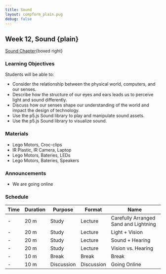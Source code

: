 ```yaml
---
title: Sound
layout: compform_plain.pug
debug: false
---
```


## Week 12, Sound {plain}

[Sound Chapter](../sound/index.html){boxed right}

### Learning Objectives

Students will be able to:

- Consider the relationship between the physical world, computers, and our senses.
- Describe how the structure of our eyes and ears leads us to perceive light and sound differently.
- Discuss how our senses shape our understanding of the world and impact the design of technology.
- Use the p5.js Sound library to play and manipulate sound assets.
- Use the p5.js Sound library to visualize sound.

### Materials

- Lego Motors, Croc-clips
- IR Plastic, IR Camera, Laptop
- Lego Motors, Bateries, LEDs
- Lego Motors, Bateries, Speakers

### Announcements

- We are going online

### Schedule

| Time | Duration | Purpose    | Format     | Name                                  |
| ---- | -------- | ---------- | ---------- | ------------------------------------- |
| -    | 20 m     | Study      | Lecture    | Carefully Arranged Sand and Lightning |
| -    | 20 m     | Study      | Lecture    | Light + Vision                        |
| -    | 20 m     | Study      | Lecture    | Sound + Hearing                       |
| -    | 20 m     | Study      | Lecture    | Vision vs. Hearing                    |
| -    | 10 m     | Break      | Break      | Break                                 |
| -    | 10 m     | Discussion | Discussion | Going Online                          |

<!--
| - | 10 m | Study | Lecture | 02 Playing Sound with p5.js |
| - | 10 m | Activate | Coding | Challenge |
| - | 10 m | Study | Lecture | 04 Visualizing Sound with p5.js |
| - | 10 m | Activate | Coding | Challenge | -->

<!-- ::: .activity

## Homework Review

### Groups

::: .headless
| Group | Question |
| ----- | ------------------------------------------------------------------------------------------------------------------------------------------------------------ |
| 1 | <br/> Did working with text feel different than working with images? |
| 2 | <br/> Choose a project that feels unlike the others.|
| 3 | <br/> Choose a project that is useful. What is the use?|
| 4 | <br/> Choose a work where the presentation strongly supports the text.|
| 5 | <br/> Review this week's challenge responses. Choose a response that feels like it may have been written by a human.|
| 6 | <br/> Review this week's challenge responses. Choose a response that feels like it certainly was not written by a human. |
/::

/:: -->

<style> 
    .headless thead {
        display: none;
    }
</style>
